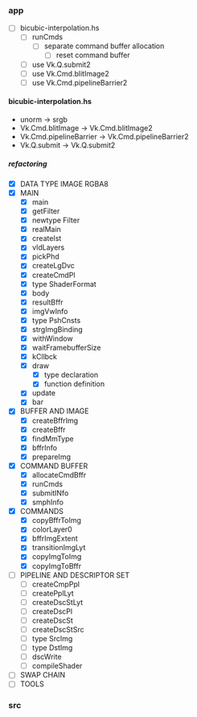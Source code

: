 ### app

* [ ] bicubic-interpolation.hs
	+ [ ] runCmds
		- [ ] separate command buffer allocation
			* [ ] reset command buffer
	+ [ ] use Vk.Q.submit2
	+ [ ] use Vk.Cmd.blitImage2
	+ [ ] use Vk.Cmd.pipelineBarrier2

#### bicubic-interpolation.hs

* unorm -> srgb
* Vk.Cmd.blitImage -> Vk.Cmd.blitImage2
* Vk.Cmd.pipelineBarrier -> Vk.Cmd.pipelineBarrier2
* Vk.Q.submit -> Vk.Q.submit2

##### refactoring

* [x] DATA TYPE IMAGE RGBA8
* [x] MAIN
	+ [x] main
	+ [x] getFilter
	+ [x] newtype Filter
	+ [x] realMain
	+ [x] createIst
	+ [x] vldLayers
	+ [x] pickPhd
	+ [x] createLgDvc
	+ [x] createCmdPl
	+ [x] type ShaderFormat
	+ [x] body
	+ [x] resultBffr
	+ [x] imgVwInfo
	+ [x] type PshCnsts
	+ [x] strgImgBinding
	+ [x] withWindow
	+ [x] waitFramebufferSize
	+ [x] kCllbck
	+ [x] draw
		- [x] type declaration
		- [x] function definition
	+ [x] update
	+ [x] bar
* [x] BUFFER AND IMAGE
	+ [x] createBffrImg
	+ [x] createBffr
	+ [x] findMmType
	+ [x] bffrInfo
	+ [x] prepareImg
* [x] COMMAND BUFFER
	+ [x] allocateCmdBffr
	+ [x] runCmds
	+ [x] submitINfo
	+ [x] smphInfo
* [x] COMMANDS
	+ [x] copyBffrToImg
	+ [x] colorLayer0
	+ [x] bffrImgExtent
	+ [x] transitionImgLyt
	+ [x] copyImgToImg
	+ [x] copyImgToBffr
* [ ] PIPELINE AND DESCRIPTOR SET
	+ [ ] createCmpPpl
	+ [ ] createPplLyt
	+ [ ] createDscStLyt
	+ [ ] createDscPl
	+ [ ] createDscSt
	+ [ ] createDscStSrc
	+ [ ] type SrcImg
	+ [ ] type DstImg
	+ [ ] dscWrite
	+ [ ] compileShader
* [ ] SWAP CHAIN
* [ ] TOOLS

### src
